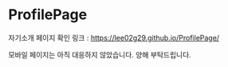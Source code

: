 # ProfilePage
자기소개 페이지
확인 링크 : https://lee02g29.github.io/ProfilePage/

모바일 페이지는 아직 대응하지 않았습니다. 양해 부탁드립니다.
